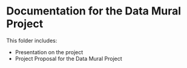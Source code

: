 # Documentation for the Data Mural Project
This folder includes:
* Presentation on the project
* Project Proposal for the Data Mural Project

